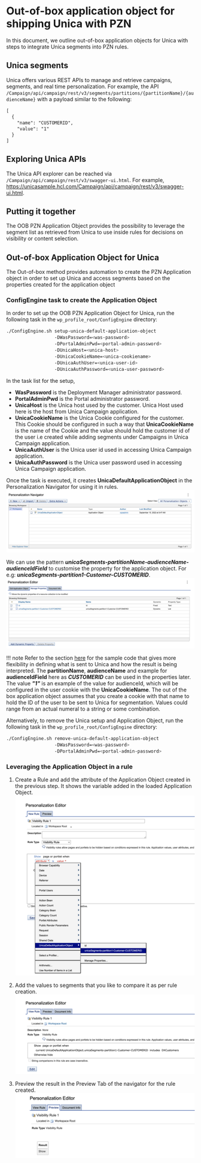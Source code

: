 # Out-of-box application object for shipping Unica with PZN
In this document, we outline out-of-box application objects for Unica with steps to integrate Unica segments into PZN rules.

## Unica segments
Unica offers various REST APIs to manage and retrieve campaigns, segments, and real time personalization.
For example, the API `/Campaign/api/campaign/rest/v3/segments/partitions/{partitionName}/{audienceName}` with a payload similar to the following:
```
[
  {
    "name": "CUSTOMERID",
    "value": "1"
  }
]
```

## Exploring Unica APIs
The Unica API explorer can be reached via ```/Campaign/api/campaign/rest/v3/swagger-ui.html```.
For example, https://unicasample.hcl.com/Campaign/api/campaign/rest/v3/swagger-ui.html.

## Putting it together
The OOB PZN Application Object provides the possibility to leverage the segment list as retrieved from Unica to use inside rules for decisions on visibility or content selection.

## Out-of-box Application Object for Unica
The Out-of-box method provides automation to create the PZN Application object in order to set up Unica and access segments based on the properties created for the application object

### ConfigEngine task to create the Application Object

In order to set up the OOB PZN Application Object for Unica, run the following task in the `wp_profile_root/ConfigEngine` directory:
```bash
./ConfigEngine.sh setup-unica-default-application-object
                  -DWasPassword=<was-password>
                  -DPortalAdminPwd=<portal-admin-password>
                  -DUnicaHost=<unica-host>
                  -DUnicaCookieName=<unica-cookiename>
                  -DUnicaAuthUser=<unica-user-id>
                  -DUnicaAuthPassword=<unica-user-password>
```

In the task list for the setup,

  - **WasPassword** is the Deployment Manager administrator password.
  - **PortalAdminPwd** is the Portal administrator password.
  - **UnicaHost** is the Unica host used by the customer. Unica Host used here is the host from Unica Campaign application.
  - **UnicaCookieName** is the Unica Cookie configured for the customer. This Cookie should be configured in such a way that **UnicaCookieName** is the name of the Cookie and the value should hold the customer id of the user i.e created while adding segments under Campaigns in Unica Campaign application.
  - **UnicaAuthUser** is the Unica user id used in accessing Unica Campaign application.
  - **UnicaAuthPassword** is the Unica user password used in accessing Unica Campaign application.

Once the task is executed, it creates **UnicaDefaultApplicationObject** in the Personalization Navigator for using it in rules.
![unica-default-application-object](../../../images/unica-default-application-object.png)

We can use the pattern ***unicaSegments-partitionName-audienceName-audienceIdField*** to customise the property for the application object. For e.g: ***unicaSegments-partition1-Customer-CUSTOMERID***.
![unica-oob-manage-properties](../../../images/unica-oob-manage-properties.png)

!!! note
    Refer to the section [here](#unica-segments) for the sample code that gives more flexibility in defining what is sent to Unica and how the result is being interpreted. The **partitionName**, **audienceName** and example for **audienceIdField** here as ***CUSTOMERID*** can be used in the properties later. The value ***"1"*** is an example of the value for audienceId, which will be configured in the user cookie with the **UnicaCookieName**. The out of the box application object assumes that you create a cookie with that name to hold the ID of the user to be sent to Unica for segmentation. Values could range from an actual numeral to a string or some combination.

Alternatively, to remove the Unica setup and Application Object, run the following task in the `wp_profile_root/ConfigEngine` directory:
```bash
./ConfigEngine.sh remove-unica-default-application-object
                  -DWasPassword=<was-password>
                  -DPortalAdminPwd=<portal-admin-password>
```

### Leveraging the Application Object in a rule
1. Create a Rule and add the attribute of the Application Object created in the previous step. It shows the variable added in the loaded Application Object.
![use-oob-application-object-in-rules](../../../images/use-oob-application-object-in-rules.png)

2. Add the values to segments that you like to compare it as per rule creation.
![oob-create-rule](../../../images/oob-create-rule.png)

3. Preview the result in the Preview Tab of the navigator for the rule created.
![check-rule-result](../../../images/check-rule-result.png)
